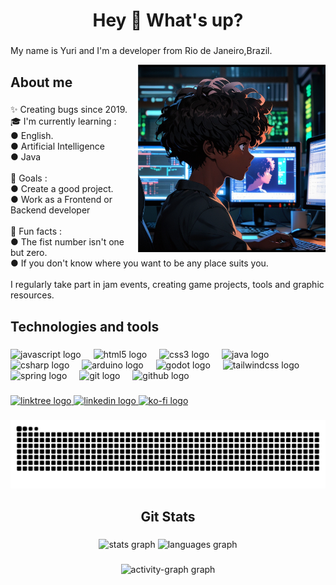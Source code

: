 <h1 align="center">Hey 👋 What's up?</h1>

### 

<p align="left">My name is Yuri and I'm a developer from Rio de Janeiro,Brazil.</p>

<img align="right" src="./src/programmer.png" alt="Logo" width="300" height="300">

###

<h2 align="left">About me</h2>

###

<p align="left">✨ Creating bugs since 2019.<br>🎓 I'm currently learning :<br> ● English.<br> ● Artificial Intelligence<br> ● Java<br><br>🎯 Goals :<br> ● Create a good project.<br> ● Work as a Frontend or Backend developer<br><br>🎲 Fun facts :<br> ● The fist number isn't one but zero.<br> ● If you don't know where you want to be any place suits you.<br><br>I regularly take part in jam events, creating game projects, tools and graphic resources.</p>

###

<h2 align="left">Technologies and tools</h2>

###

<div align="left">
  <img src="https://cdn.jsdelivr.net/gh/devicons/devicon/icons/javascript/javascript-original.svg" height="30" alt="javascript logo"  />
  <img width="12" />
  <img src="https://cdn.jsdelivr.net/gh/devicons/devicon/icons/html5/html5-original.svg" height="30" alt="html5 logo"  />
  <img width="12" />
  <img src="https://cdn.jsdelivr.net/gh/devicons/devicon/icons/css3/css3-original.svg" height="30" alt="css3 logo"  />
  <img width="12" />
  <img src="https://cdn.jsdelivr.net/gh/devicons/devicon/icons/java/java-original.svg" height="30" alt="java logo"  />
  <img width="12" />
  <img src="https://cdn.jsdelivr.net/gh/devicons/devicon/icons/csharp/csharp-original.svg" height="30" alt="csharp logo"  />
  <img width="12" />
  <img src="https://cdn.jsdelivr.net/gh/devicons/devicon/icons/arduino/arduino-original.svg" height="30" alt="arduino logo"  />
  <img width="12" />
  <img src="https://cdn.jsdelivr.net/gh/devicons/devicon/icons/godot/godot-original.svg" height="30" alt="godot logo"  />
  <img width="12" />
  <img src="https://cdn.jsdelivr.net/gh/devicons/devicon@latest/icons/tailwindcss/tailwindcss-original.svg" height="30" alt="tailwindcss logo"/>
  <img width="12" />
  <img src="https://cdn.jsdelivr.net/gh/devicons/devicon/icons/spring/spring-original.svg" height="30" alt="spring logo"  />
  <img width="12" />
  <img src="https://cdn.jsdelivr.net/gh/devicons/devicon/icons/git/git-original.svg" height="30" alt="git logo"  />
  <img width="12" />
  <img src="https://cdn.jsdelivr.net/gh/devicons/devicon/icons/github/github-original.svg" height="30" alt="github logo"  />
</div>

###

<div align="left">
  <a href="https://linktr.ee/YuriCodingQuest" target="_blank">
    <img src="https://img.shields.io/static/v1?message=Linktree&logo=linktree&label=&color=1de9b6&logoColor=white&labelColor=&style=for-the-badge" height="30" alt="linktree logo"  />
  </a>
  <a href="https://www.linkedin.com/in/yuriquest/" target="_blank">
    <img src="https://img.shields.io/static/v1?message=LinkedIn&logo=linkedin&label=&color=0077B5&logoColor=white&labelColor=&style=for-the-badge" height="30" alt="linkedin logo"  />
  </a>
  <a href="https://ko-fi.com/yuricodingquest" target="_blank">
    <img src="https://img.shields.io/static/v1?message=Ko-fi&logo=ko-fi&label=&color=F16061&logoColor=white&labelColor=&style=for-the-badge" height="30" alt="ko-fi logo"  />
  </a>
</div>

###

<img src="https://raw.githubusercontent.com/YuriQuest/YuriQuest/output/snake.svg" alt="Snake animation" />

###

<h2 align="center">Git Stats</h2>

###

<div align="center">
  <img src="https://github-readme-stats.vercel.app/api?username=YuriQuest&hide_title=false&hide_rank=false&show_icons=true&include_all_commits=false&count_private=true&disable_animations=false&theme=gotham&locale=en&hide_border=false&order=1" height="150" alt="stats graph"  />
  <img src="https://github-readme-stats.vercel.app/api/top-langs?username=YuriQuest&locale=en&hide_title=true&layout=compact&card_width=320&langs_count=8&theme=gotham&hide_border=false&order=2" height="150" alt="languages graph"/>
</div>

###

<div align="center">
  <img src="https://github-readme-activity-graph.vercel.app/graph?username=YuriQuest&radius=16&theme=gotham&area=true&order=5" height="280" alt="activity-graph graph"  />
</div>

###
